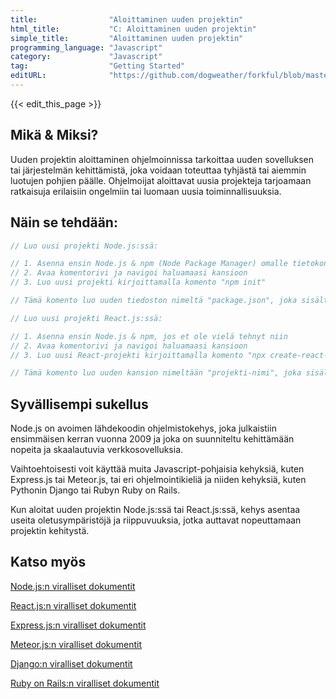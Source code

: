 ```yaml
---
title:                "Aloittaminen uuden projektin"
html_title:           "C: Aloittaminen uuden projektin"
simple_title:         "Aloittaminen uuden projektin"
programming_language: "Javascript"
category:             "Javascript"
tag:                  "Getting Started"
editURL:              "https://github.com/dogweather/forkful/blob/master/content/fi/javascript/starting-a-new-project.md"
---
```


{{< edit_this_page >}}

## Mikä & Miksi?

Uuden projektin aloittaminen ohjelmoinnissa tarkoittaa uuden sovelluksen tai järjestelmän kehittämistä, joka voidaan toteuttaa tyhjästä tai aiemmin luotujen pohjien päälle. Ohjelmoijat aloittavat uusia projekteja tarjoamaan ratkaisuja erilaisiin ongelmiin tai luomaan uusia toiminnallisuuksia.

## Näin se tehdään:

```Javascript
// Luo uusi projekti Node.js:ssä: 

// 1. Asenna ensin Node.js & npm (Node Package Manager) omalle tietokoneellesi.
// 2. Avaa komentorivi ja navigoi haluamaasi kansioon
// 3. Luo uusi projekti kirjoittamalla komento "npm init"

// Tämä komento luo uuden tiedoston nimeltä "package.json", joka sisältää kaikki projektisi tarvittavat tiedot.

```

```Javascript
// Luo uusi projekti React.js:ssä:

// 1. Asenna ensin Node.js & npm, jos et ole vielä tehnyt niin
// 2. Avaa komentorivi ja navigoi haluamaasi kansioon
// 3. Luo uusi React-projekti kirjoittamalla komento "npx create-react-app projekti-nimi"

// Tämä komento luo uuden kansion nimeltään "projekti-nimi", joka sisältää kaikki tarvittavat tiedostot React-sovelluksellesi.
```

## Syvällisempi sukellus

Node.js on avoimen lähdekoodin ohjelmistokehys, joka julkaistiin ensimmäisen kerran vuonna 2009 ja joka on suunniteltu kehittämään nopeita ja skaalautuvia verkkosovelluksia. 

Vaihtoehtoisesti voit käyttää muita Javascript-pohjaisia kehyksiä, kuten Express.js tai Meteor.js, tai eri ohjelmointikieliä ja niiden kehyksiä, kuten Pythonin Django tai Rubyn Ruby on Rails. 

Kun aloitat uuden projektin Node.js:ssä tai React.js:ssä, kehys asentaa useita oletusympäristöjä ja riippuvuuksia, jotka auttavat nopeuttamaan projektin kehitystä.

## Katso myös

[Node.js:n viralliset dokumentit](https://nodejs.org/en/docs/)

[React.js:n viralliset dokumentit](https://reactjs.org/docs/getting-started.html)

[Express.js:n viralliset dokumentit](https://expressjs.com/en/starter/installing.html)

[Meteor.js:n viralliset dokumentit](https://docs.meteor.com/#/full/quickstart)

[Django:n viralliset dokumentit](https://www.djangoproject.com/start/)

[Ruby on Rails:n viralliset dokumentit](https://guides.rubyonrails.org/getting_started.html)